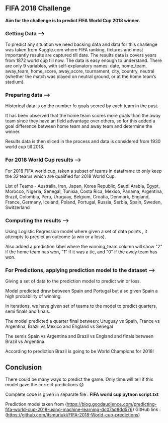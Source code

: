 ## FIFA 2018 Challenge

**Aim for the challenge is to predict FIFA World Cup 2018 winner.**

### Getting Data --> 

To predict any situation we need backing data and data for this challenge was taken from Kaggle.com where FIFA ranking, fixtures and most importantly results are captured till date.
The results data is covers years from 1872 world cup till now.
The data is easy enough to understand. There are only 9 variables, with self-explanatory names: date, home_team, away_team, home_score, away_score, tournament, city, country, neutral (whether the match was played on neutral ground, or at the home team’s stadium).

### Preparing data --> 

Historical data is on the number fo goals scored by each team in the past.

It has been observed that the home team scores more goals than the away team since they have an field advantage over others, so for this added a goal difference between home team and away team and determine the winner.

Results data is then sliced in the process and data is considered from 1930 world cup till 2018.

### For 2018 World Cup results -->
For 2018 FIFA world cup, taken a subset of teams in dataframe to only keep the 32 teams which are qualified for 2018 World Cup.

List of Teams - 
Australia, Iran, Japan, Korea Republic, Saudi Arabia, Egypt, Morocco, Nigeria, Senegal, Tunisia, Costa Rica, Mexico, 
Panama, Argentina, Brazil, Colombia, Peru, Uruguay, Belgium, Croatia, Denmark, England, France, Germany, Iceland, Poland, Portugal, Russia, Serbia, Spain, Sweden, Switzerland
            
### Computing the results --> 
Using Logistic Regression model where given a set of data points , it attempts to predict an outcome (a win or a loss).

Also added a prediction label where the winning_team column will show "2" if the home team has won, "1" if it was a tie, and "0" if the away team has won.

### For Predictions, applying prediction model to the dataset -->

Giving a set of data to the prediction model to predict win or loss.

Model predicted  draw between Spain and Portugal but also given Spain a high probability of winning. 

In iterations, we have given set of teams to the model to predict quarters, semi finals and finals.

The model predicted a quarter final between: Uruguay vs Spain, France vs Argentina, Brazil vs Mexico and England vs Senegal

The semis Spain vs Argentina and Brazil vs England and finals between Brazil vs Argentina.

According to prediction Brazil is going to be World Champions for 2018!

## Conclusion 

There could be many ways to predict the game. Only time will tell if this model gave the correct predictions :smile:

Complete code is given in separate file : **FIFA world cup python script.txt**

Prediction model taken from (https://blog.goodaudience.com/predicting-fifa-world-cup-2018-using-machine-learning-dc07ad8dd576)
GitHub link : (https://github.com/itsmuriuki/FIFA-2018-World-cup-predictions)
    

